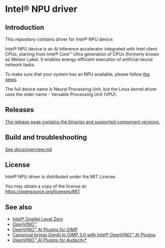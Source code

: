 <!---

Copyright (C) 2022-2024 Intel Corporation

SPDX-License-Identifier: MIT

-->

# Intel® NPU driver

## Introduction

This repository contains driver for Intel® NPU device.

Intel® NPU device is an AI inference accelerator integrated with Intel client CPUs,
starting from Intel® Core™ Ultra generation of CPUs (formerly known as Meteor Lake).
It enables energy-efficient execution of artificial neural network tasks.

To make sure that your system has an NPU available, please follow
[the steps](https://www.intel.com/content/www/us/en/support/articles/000097597/processors.html).

The full device name is Neural Processing Unit, but the Linux kernel driver uses
the older name - Versatile Processing Unit (VPU).

## Releases

[The release page contains the binaries and supported component versions.](https://github.com/intel/linux-npu-driver/releases)

## Build and troubleshooting

[See docs/overview.md](docs/overview.md)

## License

Intel® NPU driver is distributed under the MIT License.

You may obtain a copy of the license at: https://opensource.org/licenses/MIT

## See also

* [Intel® OneApi Level Zero](https://github.com/oneapi-src/level-zero/)
* [OpenVINO™](https://github.com/openvinotoolkit/openvino.git)
* [OpenVINO™ AI Plugins for GIMP](https://github.com/intel/openvino-ai-plugins-gimp)
* [Canonical brings GenAI to GIMP 3.0 with Intel® OpenVINO™ AI Plugins](https://discourse.ubuntu.com/t/canonical-brings-genai-to-gimp-3-0-with-intel-openvino-ai-plugins/54799)
* [OpenVINO™ AI Plugins for Audacity*](https://github.com/intel/openvino-plugins-ai-audacity)
